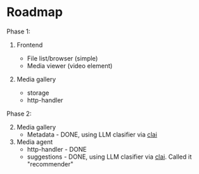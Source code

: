 # Roadmap

Phase 1:

1. Frontend

   - File list/browser (simple)
   - Media viewer (video element)

2. Media gallery
   - storage
   - http-handler

Phase 2:

2. Media gallery
   - Metadata - DONE, using LLM clasifier via [clai](https://github.com/baalimago/clai)
3. Media agent
   - http-handler - DONE
   - suggestions - DONE, using LLM clasifier via [clai](https://github.com/baalimago/clai). Called it "recommender"
